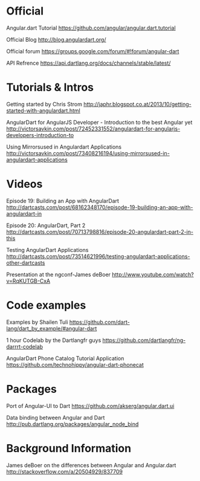 # Official

Angular.dart Tutorial
https://github.com/angular/angular.dart.tutorial

Official Blog
http://blog.angulardart.org/

Official forum
https://groups.google.com/forum/#!forum/angular-dart

API Refrence
https://api.dartlang.org/docs/channels/stable/latest/

# Tutorials & Intros

Getting started by Chris Strom
http://japhr.blogspot.co.at/2013/10/getting-started-with-angulardart.html

AngularDart for AngularJS Developer - Introduction to the best Angular yet
http://victorsavkin.com/post/72452331552/angulardart-for-angularjs-developers-introduction-to

Using Mirrorsused in Angulardart Applications
http://victorsavkin.com/post/73408216194/using-mirrorsused-in-angulardart-applications

# Videos

Episode 19: Building an App with AngularDart
http://dartcasts.com/post/68162348170/episode-19-building-an-app-with-angulardart-in

Episode 20: AngularDart, Part 2
http://dartcasts.com/post/70713798816/episode-20-angulardart-part-2-in-this

Testing AngularDart Applications
http://dartcasts.com/post/73514621996/testing-angulardart-applications-other-dartcasts

Presentation at the ngconf-James deBoer
http://www.youtube.com/watch?v=RqKUTGB-CxA

# Code examples

Examples by Shailen Tuli
https://github.com/dart-lang/dart_by_example/#angular-dart

1 hour Codelab by the Dartlangfr guys
https://github.com/dartlangfr/ng-darrrt-codelab

AngularDart Phone Catalog Tutorial Application
https://github.com/technohippy/angular-dart-phonecat

# Packages 

Port of Angular-UI to Dart
https://github.com/akserg/angular.dart.ui

Data binding between Angular and Dart
http://pub.dartlang.org/packages/angular_node_bind

# Background Information

James deBoer on the differences between Angular and Angular.dart
http://stackoverflow.com/a/20504929/837709
